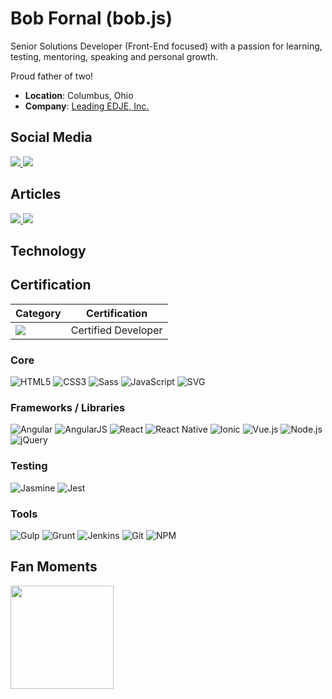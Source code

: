 # Bob Fornal (bob.js)

Senior Solutions Developer (Front-End focused) with a passion for learning, testing, mentoring, speaking and personal growth.

Proud father of two!

* **Location**: Columbus, Ohio
* **Company**: [Leading EDJE, Inc.](http://www.leadingedje.com)

## Social Media

<a href="https://www.linkedin.com/in/rfornal/">
  <img src="https://img.shields.io/badge/LinkedIn-1DA1F2?logo=linkedin&logoColor=blue&labelColor=white&style=for-the-badge" />
</a>
<a href="https://twitter.com/rfornal">
  <img src="https://img.shields.io/badge/Twitter-1DA1F2?logo=twitter&logoColor=blue&labelColor=white&style=for-the-badge" />
</a>

## Articles

<a href="https://dev.to/rfornal">
  <img src="https://img.shields.io/badge/DEV.TO-0A0A0A?logo=dev.to&logoColor=black&labelColor=white&style=for-the-badge" />
</a>
<a href="https://rfornal.hashnode.dev/">
  <img src="https://img.shields.io/badge/Hashnode-2962FF?logo=hashnode&logoColor=blue&labelColor=white&style=for-the-badge" />
</a>

## Technology

## Certification

| Category | Certification |
|-|-|
| ![](https://img.shields.io/badge/AWS-%23FF9900?style=for-the-badge&logo=amazon-aws&logoColor=white) | Certified Developer |


### Core

![HTML5](https://img.shields.io/badge/HTML5-E34F26?logo=html5&logoColor=white&style=for-the-badge)
![CSS3](https://img.shields.io/badge/CSS3-1572B6?logo=css3&logoColor=white&style=for-the-badge) ![Sass](https://img.shields.io/badge/Sass-CC6699?logo=sass&logoColor=white&style=for-the-badge)
![JavaScript](https://img.shields.io/badge/JavaScript-F7DF1E?logo=javascript&logoColor=white&style=for-the-badge)
![SVG](https://img.shields.io/badge/SVG-FFB13B?logo=svg&logoColor=white&style=for-the-badge)

### Frameworks / Libraries

![Angular](https://img.shields.io/badge/Angular-DD0031?logo=angular&logoColor=white&style=for-the-badge) ![AngularJS](https://img.shields.io/badge/AngularJS-E23237?logo=angularjs&logoColor=white&style=for-the-badge)
![React](https://img.shields.io/badge/React-61DAFB?logo=react&logoColor=white&style=for-the-badge) ![React Native](https://img.shields.io/badge/React_Native-61DAFB?logo=react&logoColor=white&style=for-the-badge)
![Ionic](https://img.shields.io/badge/Ionic-3880FF?logo=ionic&logoColor=white&style=for-the-badge)
![Vue.js](https://img.shields.io/badge/Vue.js-61DAFB?logo=vue.js&logoColor=white&style=for-the-badge)
![Node.js](https://img.shields.io/badge/Node.js-339933?logo=node.js&logoColor=white&style=for-the-badge)
![jQuery](https://img.shields.io/badge/jQuery-0769AD?logo=jquery&logoColor=white&style=for-the-badge)

### Testing

![Jasmine](https://img.shields.io/badge/Jasmine-8A4182?logo=jasmine&logoColor=white&style=for-the-badge)
![Jest](https://img.shields.io/badge/Jest-C21325?logo=jest&logoColor=white&style=for-the-badge)

### Tools

![Gulp](https://img.shields.io/badge/Gulp-CF4647?logo=gulp&logoColor=white&style=for-the-badge)
![Grunt](https://img.shields.io/badge/Grunt-FBA919?logo=grunt&logoColor=white&style=for-the-badge)
![Jenkins](https://img.shields.io/badge/Jenkins-D24939?logo=jenkins&logoColor=white&style=for-the-badge)
![Git](https://img.shields.io/badge/Git-F05032?logo=git&logoColor=white&style=for-the-badge)
![NPM](https://img.shields.io/badge/NPM-CB3837?logo=npm&logoColor=white&style=for-the-badge)

## Fan Moments

<img src="https://raw.githubusercontent.com/prafulla-codes/sorting-hat/master/pics/slytherin_badge.gif" width="165px" />
